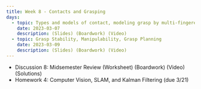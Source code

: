 ```yaml
---
title: Week 8 - Contacts and Grasping
days:
  - topic: Types and models of contact, modeling grasp by multi-fingered hands
    date: 2023-03-07
    description: (Slides) (Boardwork) (Video) 
  - topic: Grasp Stability, Manipulability, Grasp Planning
    date: 2023-03-09
    description: (Slides) (Boardwork) (Video)
---
```


- Discussion 8: Midsemester Review (Worksheet) (Boardwork) (Video) (Solutions)
- Homework 4: Computer Vision, SLAM, and Kalman Filtering (due 3/21)

<a id="Week9"></a>
